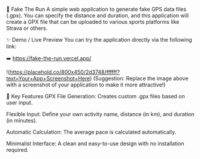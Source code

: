 🏃 Fake The Run
A simple web application to generate fake GPS data files (.gpx). You can specify the distance and duration, and this application will create a GPX file that can be uploaded to various sports platforms like Strava or others.

✨ Demo / Live Preview
You can try the application directly via the following link:

➡️ https://fake-the-run.vercel.app/

!(https://placehold.co/800x450/2d3748/ffffff?text=Your+App+Screenshot+Here)
(Suggestion: Replace the image above with a screenshot of your application to make it more attractive!)

🚀 Key Features
GPX File Generation: Creates custom .gpx files based on user input.

Flexible Input: Define your own activity name, distance (in km), and duration (in minutes).

Automatic Calculation: The average pace is calculated automatically.

Minimalist Interface: A clean and easy-to-use design with no installation required.
